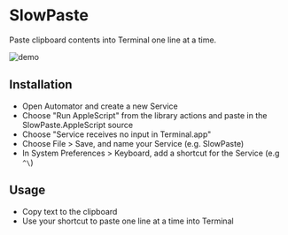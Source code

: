 # SlowPaste

Paste clipboard contents into Terminal one line at a time.

![demo](https://raw.githubusercontent.com/wiki/tschaub/slowpaste/slowpaste-show.gif)

## Installation

 * Open Automator and create a new Service
 * Choose "Run AppleScript" from the library actions and paste in the SlowPaste.AppleScript source
 * Choose "Service receives no input in Terminal.app"
 * Choose File > Save, and name your Service (e.g. SlowPaste)
 * In System Preferences > Keyboard, add a shortcut for the Service (e.g `^\`)

## Usage

 * Copy text to the clipboard
 * Use your shortcut to paste one line at a time into Terminal

